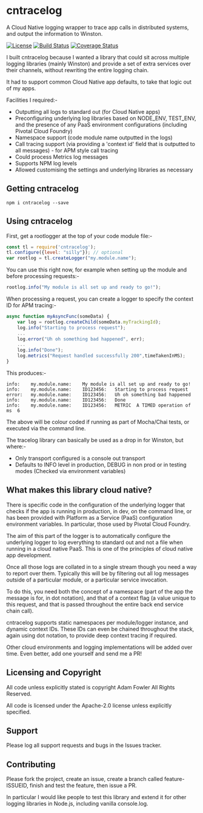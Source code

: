 # cntracelog

A Cloud Native logging wrapper to trace app calls in distributed systems, and output the information to Winston.

[![License](https://img.shields.io/badge/License-Apache%202.0-blue.svg)](https://opensource.org/licenses/Apache-2.0)
[![Build Status](https://travis-ci.com/adamfowleruk/cntracelog.svg?branch=master)](https://travis-ci.com/adamfowleruk/cntracelog)
[![Coverage Status](https://coveralls.io/repos/github/adamfowleruk/cntracelog/badge.svg?branch=master)](https://coveralls.io/github/adamfowleruk/cntracelog?branch=master)

I built cntracelog because I wanted a library that could sit across multiple logging libraries (mainly Winston) and provide a set of extra services over their channels, without rewriting the entire logging chain. 

It had to support common Cloud Native app defaults, to take that logic out of my apps.

Facilities I required:-
- Outputting all logs to standard out (for Cloud Native apps)
- Preconfiguring underlying log libraries based on NODE_ENV, TEST_ENV, and the presence of any PaaS environment configurations (including Pivotal Cloud Foundry)
- Namespace support (code module name outputted in the logs)
- Call tracing support (via providing a 'context id' field that is outputted to all messages) - for APM style call tracing
- Could process Metrics log messages
- Supports NPM log levels
- Allowed customising the settings and underlying libraries as necessary

## Getting cntracelog

`npm i cntracelog --save`

## Using cntracelog

First, get a rootlogger at the top of your code module file:-

```javascript
const tl = require('cntracelog');
tl.configure({level: "silly"}); // optional
var rootlog = tl.createLogger("my.module.name");
```

You can use this right now, for example when setting up the module and before processing requests:-

```javascript
rootlog.info("My module is all set up and ready to go!");
```

When processing a request, you can create a logger to specify the context ID for APM tracing:-

```javascript
async function myAsyncFunc(someData) {
    var log = rootlog.createChild(someData.myTrackingId);
    log.info("Starting to process request");
    ...
    log.error("Uh oh something bad happened", err);
    ...
    log.info("Done");
    log.metrics("Request handled successfully 200",timeTakenInMS);
}
```

This produces:-

```
info:    my.module.name:	My module is all set up and ready to go!
info:    my.module.name:	ID123456:	Starting to process request
error:   my.module.name:	ID123456:	Uh oh something bad happened
info:    my.module.name:	ID123456:	Done
info:    my.module.name:	ID123456:	METRIC  A TIMED operation of ms  6
```

The above will be colour coded if running as part of Mocha/Chai tests, or executed via the command line.

The tracelog library can basically be used as a drop in for Winston, but where:-
- Only transport configured is a console out transport
- Defaults to INFO level in production, DEBUG in non prod or in testing modes (Checked via environment variables)

## What makes this library cloud native?

There is specific code in the configuration of the underlying logger that checks if the app is running in production,
in dev, on the command line, or has been provided with Platform as a Service (PaaS) configuration environment variables.
In particular, those used by Pivotal Cloud Foundry.

The aim of this part of the logger is to automatically configure the underlying logger to log everything to standard out
and not a file when running in a cloud native PaaS. This is one of the principles of cloud native app development.

Once all those logs are collated in to a single stream though you need a way to report over them. 
Typically this will be by filtering out all log messages outside of a particular module, or a particular service invocation.

To do this, you need both the concept of a namespace (part of the app the message is for, in dot notation), and that
of a context flag (a value unique to this request, and that is passed throughout the entire back end service chain call).

cntracelog supports static namespaces per module/logger instance, and dynamic context IDs. These IDs can even be chained
throughout the stack, again using dot notation, to provide deep context tracing if required.

Other cloud environments and logging implementations will be added over time. Even better, add one yourself and send me a PR!

## Licensing and Copyright

All code unless explicitly stated is copyright Adam Fowler All Rights Reserved.

All code is licensed under the Apache-2.0 license unless explicitly specified.

## Support

Please log all support requests and bugs in the Issues tracker.

## Contributing

Please fork the project, create an issue, create a branch called feature-ISSUEID, finish and test the feature, then issue a PR.

In particular I would like people to test this library and extend it for other logging libraries in Node.js, including vanilla console.log.
